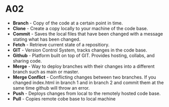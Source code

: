 # A02
 - **Branch** - Copy of the code at a certain point in time.
 - **Clone** - Create a copy locally to your machine of the code base.
 - **Commit** - Saves the local files that have been changed with a message stating what has been changed.
 - **Fetch** - Retrieve current state of a repositiory.
 - **GIT** - Version Control System, tracks changes in the code base.
 - **Github** - Platform built on top of GIT. Provides hosting, collabs, and sharing code.
 - **Merge** - Way to deploy branches with their changes into a different branch such as main or master.
 - **Merge Conflict** - Conflicting changes between two branches. If you changed index.html in branch 1 and in branch 2 and commit them at the same time github will throw an error.
 - **Push** - Deploys changes from local to the remotely hosted code base.
 - **Pull** - Copies remote cobe base to local machine
